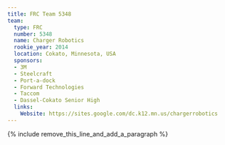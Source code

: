 ```yaml
---
title: FRC Team 5348
team:
  type: FRC
  number: 5348
  name: Charger Robotics
  rookie_year: 2014
  location: Cokato, Minnesota, USA
  sponsors:
  - 3M
  - Steelcraft
  - Port-a-dock
  - Forward Technologies
  - Taccom
  - Dassel-Cokato Senior High
  links:
    Website: https://sites.google.com/dc.k12.mn.us/chargerrobotics
---
```


{% include remove_this_line_and_add_a_paragraph %}
